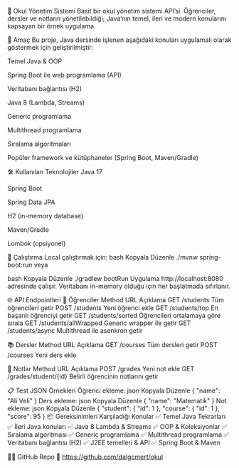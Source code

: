 📘 Okul Yönetim Sistemi
Basit bir okul yönetim sistemi API’si.
Öğrenciler, dersler ve notların yönetilebildiği; Java’nın temel, ileri ve modern konularını kapsayan bir örnek uygulama.

🎯 Amaç
Bu proje, Java dersinde işlenen aşağıdaki konuları uygulamalı olarak göstermek için geliştirilmiştir:

Temel Java & OOP

Spring Boot ile web programlama (API)

Veritabanı bağlantısı (H2)

Java 8 (Lambda, Streams)

Generic programlama

Multithread programlama

Sıralama algoritmaları

Popüler framework ve kütüphaneler (Spring Boot, Maven/Gradle)

🛠️ Kullanılan Teknolojiler
Java 17

Spring Boot

Spring Data JPA

H2 (in-memory database)

Maven/Gradle

Lombok (opsiyonel)

🚀 Çalıştırma
Local çalıştırmak için:
bash
Kopyala
Düzenle
./mvnw spring-boot:run
veya

bash
Kopyala
Düzenle
./gradlew bootRun
Uygulama http://localhost:8080 adresinde çalışır.
Veritabanı in-memory olduğu için her başlatmada sıfırlanır.

🌐 API Endpointleri
🧑 Öğrenciler
Method	URL	Açıklama
GET	/students	Tüm öğrencileri getir
POST	/students	Yeni öğrenci ekle
GET	/students/top	En başarılı öğrenciyi getir
GET	/students/sorted	Öğrencileri ortalamaya göre sırala
GET	/students/allWrapped	Generic wrapper ile getir
GET	/students/async	Multithread ile asenkron getir

📚 Dersler
Method	URL	Açıklama
GET	/courses	Tüm dersleri getir
POST	/courses	Yeni ders ekle

📝 Notlar
Method	URL	Açıklama
POST	/grades	Yeni not ekle
GET	/grades/student/{id}	Belirli öğrencinin notlarını getir

📋 Test JSON Örnekleri
Öğrenci ekleme:
json
Kopyala
Düzenle
{
  "name": "Ali Veli"
}
Ders ekleme:
json
Kopyala
Düzenle
{
  "name": "Matematik"
}
Not ekleme:
json
Kopyala
Düzenle
{
  "student": { "id": 1 },
  "course": { "id": 1 },
  "score": 95
}
📦 Gereksinimleri Karşıladığı Konular
✅ Temel Java Tekrarları
✅ İleri Java konuları
✅ Java 8 Lambda & Streams
✅ OOP & Koleksiyonlar
✅ Sıralama algoritması
✅ Generic programlama
✅ Multithread programlama
✅ Veritabanı bağlantısı (H2)
✅ J2EE temelleri & API
✅ Spring Boot & Maven

👨‍💻 GitHub Repo
📌 https://github.com/dalgcmert/okul
